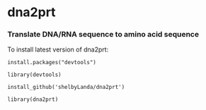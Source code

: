 # dna2prt

### Translate DNA/RNA sequence to amino acid sequence

To install latest version of dna2prt:

<code>install.packages("devtools")</code>

<code>library(devtools)</code>

<code>install_github('shelbyLanda/dna2prt')</code>

<code>library(dna2prt)</code>
